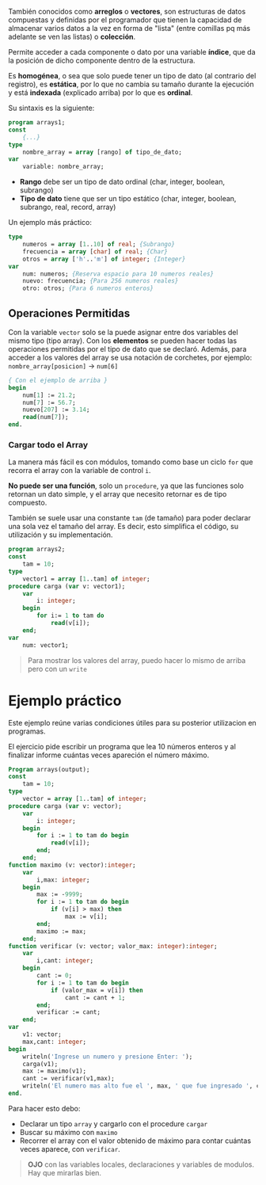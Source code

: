 También conocidos como **arreglos** o **vectores**, son estructuras de datos compuestas y definidas por el programador que tienen la capacidad de almacenar varios datos a la vez en forma de "lista" (entre comillas pq más adelante se ven las listas) o **colección**.

Permite acceder a cada componente o dato por una variable **índice**, que da la posición de dicho componente dentro de la estructura.

Es **homogénea**, o sea que solo puede tener un tipo de dato (al contrario del registro), es **estática**, por lo que no cambia su tamaño durante la ejecución y está **indexada** (explicado arriba) por lo que es **ordinal**.

Su sintaxis es la siguiente:

```pascal
program arrays1;
const
	{...}
type
	nombre_array = array [rango] of tipo_de_dato;
var
	variable: nombre_array;
```

- **Rango** debe ser un tipo de dato ordinal (char, integer, boolean, subrango)
- **Tipo de dato** tiene que ser un tipo estático (char, integer, boolean, subrango, real, record, array)

Un ejemplo más práctico:

```pascal
type
	numeros = array [1..10] of real; {Subrango}
	frecuencia = array [char] of real; {Char}
	otros = array ['h'..'m'] of integer; {Integer}
var
	num: numeros; {Reserva espacio para 10 numeros reales}
	nuevo: frecuencia; {Para 256 numeros reales}
	otro: otros; {Para 6 numeros enteros}
```
## Operaciones Permitidas
Con la variable `vector` solo se la puede asignar entre dos variables del mismo tipo (tipo array).
Con los **elementos** se pueden hacer todas las operaciones permitidas por el tipo de dato que se declaró. Además, para acceder a los valores del array se usa notación de corchetes, por ejemplo: `nombre_array[posicion]` -> `num[6]`

```pascal
{ Con el ejemplo de arriba }
begin
	num[1] := 21.2;
	num[7] := 56.7;
	nuevo[207] := 3.14;
	read(num[7]);
end.
```
### Cargar todo el Array
La manera más fácil es con módulos, tomando como base un ciclo `for` que recorra el array con la variable de control `i`.

**No puede ser una función**, solo un `procedure`, ya que las funciones solo retornan un dato simple, y el array que necesito retornar es de tipo compuesto.

También se suele usar una constante `tam` (de tamaño) para poder declarar una sola vez el tamaño del array. Es decir, esto simplifica el código, su utilización y su implementación.

```pascal
program arrays2;
const
	tam = 10;
type
	vector1 = array [1..tam] of integer;
procedure carga (var v: vector1);
	var
		i: integer;
	begin
		for i:= 1 to tam do
			read(v[i]);
	end;
var
	num: vector1;
```

>Para mostrar los valores del array, puedo hacer lo mismo de arriba pero con un `write`
# Ejemplo práctico
Este ejemplo reúne varias condiciones útiles para su posterior utilizacion en programas.

El ejercicio pide escribir un programa que lea 10 números enteros y al finalizar informe cuántas veces apareción el número máximo.

```pascal
Program arrays(output);
const
    tam = 10;
type
    vector = array [1..tam] of integer;
procedure carga (var v: vector);
    var
        i: integer;
    begin
        for i := 1 to tam do begin
            read(v[i]);
        end;
    end;
function maximo (v: vector):integer;
    var
        i,max: integer;
    begin
        max := -9999;
        for i := 1 to tam do begin
            if (v[i] > max) then
                max := v[i];
        end;
        maximo := max;
    end;
function verificar (v: vector; valor_max: integer):integer;
    var
        i,cant: integer;
    begin
        cant := 0;
        for i := 1 to tam do begin
            if (valor_max = v[i]) then
                cant := cant + 1;
        end;
        verificar := cant;
    end;
var
    v1: vector;
    max,cant: integer;
begin
    writeln('Ingrese un numero y presione Enter: ');
    carga(v1);
    max := maximo(v1);
    cant := verificar(v1,max);
    writeln('El numero mas alto fue el ', max, ' que fue ingresado ', cant, ' veces');
end.
```

Para hacer esto debo:
- Declarar un tipo `array` y cargarlo con el procedure `cargar`
- Buscar su máximo con `maximo`
- Recorrer el array con el valor obtenido de máximo para contar cuántas veces aparece, con `verificar`.

>**OJO** con las variables locales, declaraciones y variables de modulos. Hay que mirarlas bien.